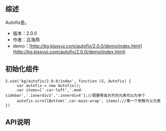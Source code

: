## 综述

Autofix是。

* 版本：2.0.0
* 作者：吕海燕
* demo：[http://kg.kissyui.com/autofix/2.0.0/demo/index.html](http://kg.kissyui.com/autofix/2.0.0/demo/index.html)

## 初始化组件

    S.use('kg/autofix/2.0.0/index', function (S, Autofix) {
         var autofix = new Autofix();
         var items=['.car-left','.mod-sidebar','.innerdiv3','.innerdiv4'];//需要等高对齐的元素可以为多个
         autofix.scrollBottom('.car-main-wrap', items);//第一个参数为父元素
    })

## API说明
